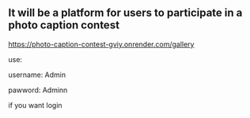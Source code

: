 ## It will be a platform for users to participate in a photo caption contest

https://photo-caption-contest-gviy.onrender.com/gallery

use: 

username: Admin

pawword: Adminn


if you want login

